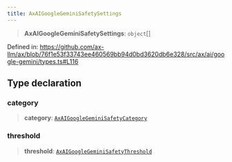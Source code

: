 ```yaml
---
title: AxAIGoogleGeminiSafetySettings
---
```


> **AxAIGoogleGeminiSafetySettings**: `object`[]

Defined in: https://github.com/ax-llm/ax/blob/76f1e53f33743ee460569bb94d0bd3620db6e328/src/ax/ai/google-gemini/types.ts#L116

## Type declaration

### category

> **category**: [`AxAIGoogleGeminiSafetyCategory`](/api/#03-apidocs/enumerationaxaigooglegeminisafetycategory)

### threshold

> **threshold**: [`AxAIGoogleGeminiSafetyThreshold`](/api/#03-apidocs/enumerationaxaigooglegeminisafetythreshold)
